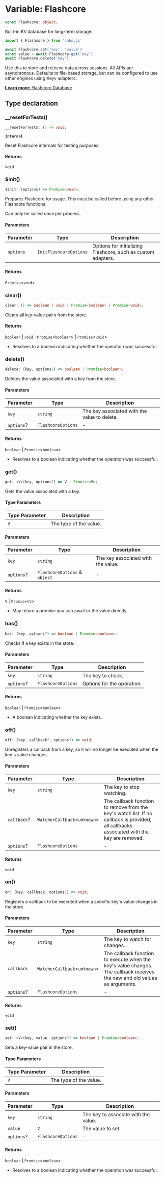 # Variable: Flashcore

```ts
const Flashcore: object;
```

Built-in KV database for long-term storage.

```ts
import { Flashcore } from 'robo.js'

await Flashcore.set('key', 'value')
const value = await Flashcore.get('key')
await Flashcore.delete('key')
```

Use this to store and retrieve data across sessions. All APIs are asynchronous.
Defaults to file-based storage, but can be configured to use other engines using Keyv adapters.

[**Learn more:** Flashcore Database](https://robojs.dev/robojs/flashcore)

## Type declaration

### \_\_resetForTests()

```ts
__resetForTests: () => void;
```

**`Internal`**

Reset Flashcore internals for testing purposes.

#### Returns

`void`

### $init()

```ts
$init: (options) => Promise<void>;
```

Prepares Flashcore for usage.
This must be called before using any other Flashcore functions.

Can only be called once per process.

#### Parameters

| Parameter | Type | Description |
| ------ | ------ | ------ |
| `options` | `InitFlashcoreOptions` | Options for initializing Flashcore, such as custom adapters. |

#### Returns

`Promise`\<`void`\>

### clear()

```ts
clear: () => boolean | void | Promise<boolean> | Promise<void>;
```

Clears all key-value pairs from the store.

#### Returns

`boolean` \| `void` \| `Promise`\<`boolean`\> \| `Promise`\<`void`\>

- Resolves to a boolean indicating whether the operation was successful.

### delete()

```ts
delete: (key, options?) => boolean | Promise<boolean>;
```

Deletes the value associated with a key from the store.

#### Parameters

| Parameter | Type | Description |
| ------ | ------ | ------ |
| `key` | `string` | The key associated with the value to delete. |
| `options`? | `FlashcoreOptions` | - |

#### Returns

`boolean` \| `Promise`\<`boolean`\>

- Resolves to a boolean indicating whether the operation was successful.

### get()

```ts
get: <V>(key, options?) => V | Promise<V>;
```

Gets the value associated with a key.

#### Type Parameters

| Type Parameter | Description |
| ------ | ------ |
| `V` | The type of the value. |

#### Parameters

| Parameter | Type | Description |
| ------ | ------ | ------ |
| `key` | `string` | The key associated with the value. |
| `options`? | `FlashcoreOptions` & `object` | - |

#### Returns

`V` \| `Promise`\<`V`\>

- May return a promise you can await or the value directly.

### has()

```ts
has: (key, options?) => boolean | Promise<boolean>;
```

Checks if a key exists in the store.

#### Parameters

| Parameter | Type | Description |
| ------ | ------ | ------ |
| `key` | `string` | The key to check. |
| `options`? | `FlashcoreOptions` | Options for the operation. |

#### Returns

`boolean` \| `Promise`\<`boolean`\>

- A boolean indicating whether the key exists.

### off()

```ts
off: (key, callback?, options?) => void;
```

Unregisters a callback from a key, so it will no longer be executed when the key's value changes.

#### Parameters

| Parameter | Type | Description |
| ------ | ------ | ------ |
| `key` | `string` | The key to stop watching. |
| `callback`? | `WatcherCallback`\<`unknown`\> | The callback function to remove from the key's watch list. If no callback is provided, all callbacks associated with the key are removed. |
| `options`? | `FlashcoreOptions` | - |

#### Returns

`void`

### on()

```ts
on: (key, callback, options?) => void;
```

Registers a callback to be executed when a specific key's value changes in the store.

#### Parameters

| Parameter | Type | Description |
| ------ | ------ | ------ |
| `key` | `string` | The key to watch for changes. |
| `callback` | `WatcherCallback`\<`unknown`\> | The callback function to execute when the key's value changes. The callback receives the new and old values as arguments. |
| `options`? | `FlashcoreOptions` | - |

#### Returns

`void`

### set()

```ts
set: <V>(key, value, options?) => boolean | Promise<boolean>;
```

Sets a key-value pair in the store.

#### Type Parameters

| Type Parameter | Description |
| ------ | ------ |
| `V` | The type of the value. |

#### Parameters

| Parameter | Type | Description |
| ------ | ------ | ------ |
| `key` | `string` | The key to associate with the value. |
| `value` | `V` | The value to set. |
| `options`? | `FlashcoreOptions` | - |

#### Returns

`boolean` \| `Promise`\<`boolean`\>

- Resolves to a boolean indicating whether the operation was successful.
